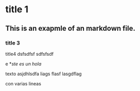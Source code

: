# title 1

## This is an exapmle of an markdown file. 

### title 3

title4
dsfsdfsf
sdfsfsdf

e **ste es un* _hola_

texto asjdhlsdfa liags flasf lasgdflag

con varias lineas